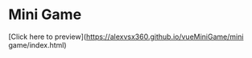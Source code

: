 # Mini Game

[Click here to preview](https://alexvsx360.github.io/vueMiniGame/mini game/index.html)
